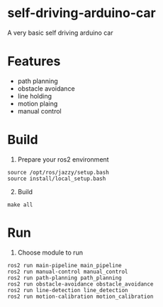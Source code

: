 # self-driving-arduino-car

A very basic self driving arduino car

# Features
- path planning
- obstacle avoidance
- line holding
- motion plaing
- manual control

# Build
1. Prepare your ros2 environment
```
source /opt/ros/jazzy/setup.bash
source install/local_setup.bash
```

2. Build
```
make all
```

# Run
1. Choose module to run
```
ros2 run main-pipeline main_pipeline
ros2 run manual-control manual_control
ros2 run path-planning path_planning
ros2 run obstacle-avoidance obstacle_avoidance
ros2 run line-detection line_detection
ros2 run motion-calibration motion_calibration
```
